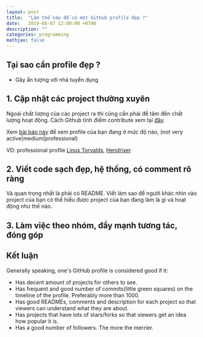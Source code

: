 ```yaml
---
layout: post
title:  "Làm thế nào để có một Github profile đẹp ?"
date:   2019-08-07 12:00:00 +0700
description: ""
categories: programming 
mathjax: false
---
```


## Tại sao cần profile đẹp ?
- Gây ấn tượng với nhà tuyển dụng

## 1. Cập nhật các project thường xuyên
Ngoài chất lượng của các project ra thì cũng cần phải để tâm đến chất lượng hoạt động. Cách Github tính điểm contribute xem tại [đây](https://help.github.com/en/articles/why-are-my-contributions-not-showing-up-on-my-profile).

Xem [bài báo này](https://impulsate.between.tech/en/tips-github-profile) để xem profile của bạn đang ở mức độ nào, (not very active|medium|professional)

VD: professional profile [Linus Torvalds](https://github.com/torvalds), [Hendrixer](https://github.com/Hendrixer)

## 2. Viết code sạch đẹp, hệ thống, có comment rõ ràng
Và quan trọng nhất là phải có README. Viết làm sao để người khác nhìn vào project của bạn có thể hiểu được project của bạn đang làm là gì và hoạt động như thế nào.


## 3. Làm việc theo nhóm, đẩy mạnh tương tác, đóng góp


## Kết luận
Generally speaking, one's GitHub profile is considered good if it:

- Has decent amount of projects for others to see.
- Has frequent and good number of commits(little green squares) on the timeline of the profile. Preferably more than 1000.
- Has good READMEs, comments and description for each project so that viewers can understand what they are about.
- Has projects that have lots of stars/forks so that viewers get an idea how popular it is.
- Has a good number of followers. The more the merrier.